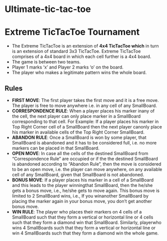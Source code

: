 # Ultimate-tic-tac-toe

# Extreme TicTacToe Tournament

- The Extreme TicTacToe is an extension of **4x4 TicTacToe which**  in turn is an extension of standard 3x3 TicTacToe. Extreme TicTacToe  comprises of a 4x4 board in which each cell further is a 4x4 board.
- The game is between two teams.
- Player 1 marks ‘x’ and Player 2 marks ‘o’ on the board.
- The player who makes a legitimate pattern wins the whole board.

## **Rules**


- **FIRST MOVE**:  The first player takes the first move  and it is a free move. The player is free to move anywhere i.e. in any  cell of any SmallBoard.
- **CORRESPONDENCE RULE**:  When a player places his  marker inany of the cell, the next player can only place marker in a  SmallBoard corresponding to that cell. For Example: If a player places  his marker in Top Right Corner cell of a SmallBoard then the next player  canonly place his marker in available cells of the Top Right Corner  SmallBoard.
- **ABANDON RULE**:  Once a SmallBoard is won by some  player, that SmallBoard is abandoned and it has to be considered full,  i.e. no more markers can be placed in that SmallBoard.
- **OPEN MOVE**:  In case all the cells of the destined  SmallBoard from “Correspondence Rule” are occupied or if the the  destined SmallBoard is abandoned according to “Abandon Rule”, then the  move is considered to be an open move, i.e. the player can move  anywhere, on any available cell of any SmallBoard, given that SmallBoard  is not abandoned.
- **BONUS MOVE**:  If a player places his marker in a  cell of a SmallBoard and this leads to the player winningthat  SmallBoard, then the he/she gets a bonus move, i.e., he/she gets to move  again. This bonus move is limited to 2 SmallBoard wins, i.e., If you  winanother SmallBoard by placing the marker again in your bonus move,  you don’t get another bonus move.
- **WIN RULE**:  The player who places their markers on 4  cells of a SmallBoard such that they form a vertical or horizontal line  or 4 cells such that they form a diamond win that SmallBoard.  Similarly, playerwho wins 4 SmallBoards such that they form a vertical  or horizontal line or win 4 SmallBoards such that they form a diamond  win the  whole game.